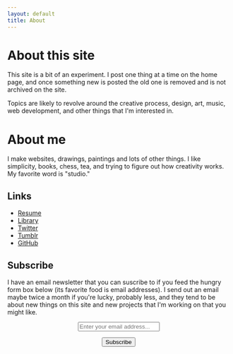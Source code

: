 ```yaml
---
layout: default
title: About
---
```


# About this site

This site is a bit of an experiment. I post one thing at a time on the home page, and once something new is posted the old one is removed and is not archived on the site.

Topics are likely to revolve around the creative process, design, art, music, web development, and other things that I'm interested in.

# About me

I make websites, drawings, paintings and lots of other things. I like simplicity, books, chess, tea, and trying to figure out how creativity works. My favorite word is "studio."

## Links

* [Resume](/resume)
* [Library](/librarie)
* [Twitter](http://twitter.com/kev_mcg)
* [Tumblr](http://kevinschmevin.com)
* [GitHub](http://github.com/kmcgillivray)

## Subscribe

I have an email newsletter that you can suscribe to if you feed the hungry form box below (its favorite food is email addresses). I send out an email maybe twice a month if you're lucky, probably less, and they tend to be about new things on this site and new projects that I'm working on that you might like.

<form style="text-align:center;" action="https://tinyletter.com/kmcgillivray" method="post" target="popupwindow" onsubmit="window.open('https://tinyletter.com/kmcgillivray', 'popupwindow', 'scrollbars=yes,width=800,height=600');return true">
<p><input class="text-box" placeholder="Enter your email address..." type="text" name="email" id="tlemail" /></p>
<input type="hidden" value="1" name="embed"/><input class="button" type="submit" value="Subscribe" /></form>
